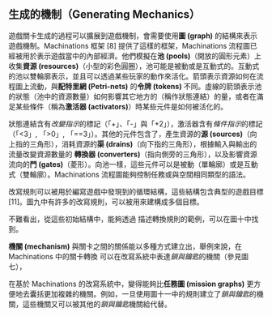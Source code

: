 ## 生成的機制（Generating Mechanics）

遊戲關卡生成的過程可以擴展到遊戲機制，會需要使用**圖 (graph)** 的結構來表示遊戲機制。Machinations 框架 [8] 提供了這樣的框架，Machinations 流程圖已經被用於表示遊戲當中的內部經濟。他們模擬在**池 (pools)**（開放的圓形元素）上收集**資源 (resources)**（小型的彩色圓圈），池可能是被動或是互動式的。互動式的池以雙輪廓表示，並且可以透過某些玩家的動作來活化。箭頭表示資源如何在流程圖上流動，與**配特里網 (Petri-nets)** 的**令牌 (tokens)** 不同。虛線的箭頭表示池的狀態（池中的資源數量）如何影響其它地方的（稱作狀態連結）的量，或者在滿足某些條件（稱為**激活器 (activators)**）時某些元件是如何被活化的。

狀態連結含有*改變指示*的標記（「+」、「-」與「+2」），激活器含有*條件指示*的標記（「<3」, 「>0」, 「==3」）。其他的元件包含了，產生資源的**源 (sources)**（向上指的三角形），消耗資源的**渠 (drains)**（向下指的三角形），根據輸入與輸出的流量改變資源數量的 **轉換器 (converters)**（指向側旁的三角形），以及影響資源流向的**門 (gates)**（菱形）。向池一樣，這些元件可以是被動（單輪廓）或是互動式（雙輪廓）。Machinations 流程圖能夠控制任務或與空間相同類型的語法。

改寫規則可以被用於編寫遊戲中發現到的循環結構，這些結構包含典型的遊戲目標 [11]。圖九中有許多的改寫規則，可以被用來建構成多個目標。

不難看出，從這些初始結構中，能夠透過 描述轉換規則的範例，可以在圖十中找到。


**機關 (mechanism)** 與關卡之間的關係能以多種方式建立出，舉例來說，在 Machinations 中的關卡轉換  可以在改寫系統中表達*鎖與鑰匙*的機關（參見圖七），

在基於 Machinations 的改寫系統中，變得能夠比**任務圖 (mission graphs)** 更方便地去囊括更加複雜的機關。例如，一旦使用圖十一中的規則建立了*鎖與鑰匙*的機關，這些機關又可以被其他的*鎖與鑰匙*機關給代替。





